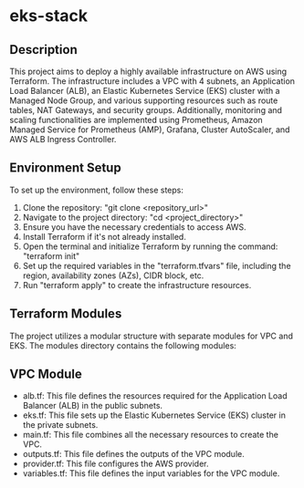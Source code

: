 # eks-stack
## Description
This project aims to deploy a highly available infrastructure on AWS using Terraform. The infrastructure includes a VPC with 4 subnets, an Application Load Balancer (ALB), an Elastic Kubernetes Service (EKS) cluster with a Managed Node Group, and various supporting resources such as route tables, NAT Gateways, and security groups. Additionally, monitoring and scaling functionalities are implemented using Prometheus, Amazon Managed Service for Prometheus (AMP), Grafana, Cluster AutoScaler, and AWS ALB Ingress Controller.

## Environment Setup
To set up the environment, follow these steps:

1. Clone the repository: "git clone <repository_url>"
2. Navigate to the project directory: "cd <project_directory>"
3. Ensure you have the necessary credentials to access AWS.
4. Install Terraform if it's not already installed.
5. Open the terminal and initialize Terraform by running the command: "terraform init"
6. Set up the required variables in the "terraform.tfvars" file, including the region, availability zones (AZs), CIDR block, etc.
7. Run "terraform apply" to create the infrastructure resources.


## Terraform Modules
The project utilizes a modular structure with separate modules for VPC and EKS.
The modules directory contains the following modules:

## VPC Module
* alb.tf: This file defines the resources required for the Application Load Balancer (ALB) in the public subnets.
* eks.tf: This file sets up the Elastic Kubernetes Service (EKS) cluster in the private subnets.
* main.tf: This file combines all the necessary resources to create the VPC.
* outputs.tf: This file defines the outputs of the VPC module.
* provider.tf: This file configures the AWS provider.
* variables.tf: This file defines the input variables for the VPC module.

